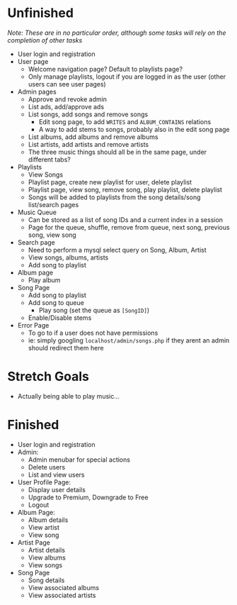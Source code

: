 # Unfinished
*Note: These are in no particular order, although some tasks will rely on the completion of other tasks*
 - User login and registration
 - User page
    - Welcome navigation page? Default to playlists page?
    - Only manage playlists, logout if you are logged in as the user (other users can see user pages)
 - Admin pages
    - Approve and revoke admin
    - List ads, add/approve ads
    - List songs, add songs and remove songs
        - Edit song page, to add `WRITES` and `ALBUM_CONTAINS` relations
        - A way to add stems to songs, probably also in the edit song page
    - List albums, add albums and remove albums
    - List artists, add artists and remove artists
    - The three music things should all be in the same page, under different tabs?
 - Playlists
    - View Songs
    - Playlist page, create new playlist for user, delete playlist
    - Playlist page, view song, remove song, play playlist, delete playlist
    - Songs will be added to playlists from the song details/song list/search pages
 - Music Queue
    - Can be stored as a list of song IDs and a current index in a session
    - Page for the queue, shuffle, remove from queue, next song, previous song, view song
 - Search page
    - Need to perform a mysql select query on Song, Album, Artist
    - View songs, albums, artists
    - Add song to playlist
 - Album page
    - Play album
 - Song Page
    - Add song to playlist
    - Add song to queue
        - Play song (set the queue as `[SongID]`)
    - Enable/Disable stems
 - Error Page
    - To go to if a user does not have permissions
    - ie: simply googling `localhost/admin/songs.php` if they arent an admin should redirect them here

# Stretch Goals
 - Actually being able to play music...

# Finished
 - User login and registration
 - Admin:
    - Admin menubar for special actions
    - Delete users
    - List and view users
 - User Profile Page:
    - Display user details
    - Upgrade to Premium, Downgrade to Free
    - Logout
 - Album Page:
    - Album details
    - View artist
    - View song
 - Artist Page
    - Artist details
    - View albums
    - View songs
 - Song Page
    - Song details
    - View associated albums
    - View associated artists
